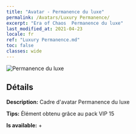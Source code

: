 ```yaml
---
title: "Avatar - Permanence du luxe"
permalink: /Avatars/Luxury Permanence/
excerpt: "Era of Chaos  Permanence du luxe"
last_modified_at: 2021-04-23
locale: fr
ref: "Luxury Permanence.md"
toc: false
classes: wide
---
```

 ![Permanence du luxe](/images/a/avatarFrame_80.png)

## Détails

 **Description:** Cadre d'avatar Permanence du luxe 

 **Tips:** Élément obtenu grâce au pack VIP 15 

 **Is available:**  + 

